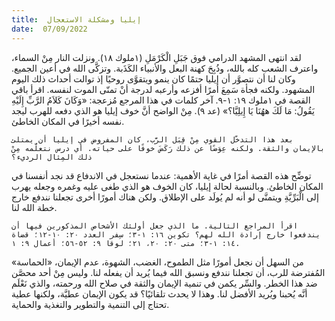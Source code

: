 ```yaml
---
title:  إيليا ومشكلة الاستعجال
date:  07/09/2022
---
```


لقد انتهى المشهد الدرامي فوق جَبَلِ الْكَرْمَلِ (١ملوك ١٨). ونزلت النار مِنْ السماء، واعترف الشعب كله بالله، وذُبِحَ كهنة البعل والأنبياء الكَذَبة. وتزكَّى الله في أعين الجميع. وكان لنا أن نتصوَّر أن إيليا حتمًا كان ينمو ويتقوَّى روحيًا إذ توالت أحداث ذلك اليوم المشهود. ولكنه فجأة سَمِعَ أمرًا أفزعه وأرعبه لدرجة أنْ تمنّى الموت لنفسه. اقرأ باقي القصة في ١ملوك ١٩: ١-٩. آخر كلمات في هذا المرجع مُزعجة: «وَكَانَ كَلاَمُ الرَّبِّ إِلَيْهِ يَقُولُ: مَا لَكَ ههُنَا يَا إِيلِيَّا؟» (عد ٩). مِنْ الواضح أنَّ خوف إيليا هو الذي دفعه للهرب ليجد نفسه أخيرًا في المكان الخاطئ.

`بعد هذا التدخّل القوي مِنْ قِبَل الرَّب، كان المفروض في إيليا أن يمتلئ بالإيمان والثقة. ولكنه عِوَضًا عن ذلك رَكَضَ خوفًا على حياته. أي درس نتعلَّمه مِنْ ذلك المِثال الرديء؟`

توضِّح هذه القصة أمرًا في غاية الأهمية: عندما نستعجل في الاندفاع قد نجد أنفسنا في المكان الخاطئ. وبالنسبة لحالة إيليا، كان الخوف هو الذي طغى عليه وغمره وجعله يهرب إلى الْبَرِّيَّةِ ويتمنَّى لو أنه لم يُولَد على الإطلاق. ولكن هناك أمورًا أخرى تجعلنا نندفع خارج خطة الله لنا.

`اقرأ المراجع التالية. ما الذي جعل أولئك الأشخاص المذكورين فيها أن يندفعوا خارج إرادة الله لهم؟ تكوين ١٦: ١-٣؛ سِفر العدد ٢٠: ١٠-١٢؛ قضاة ١٤: ١-٣؛ متى ٢٠: ٢٠، ٢١؛ لوقا ٩: ٥٢-٥٦؛ أعمال ٩: ١.`

من السهل أن نجعل أمورًا مثل الطموح، الغضب، الشهوة، عدم الإيمان، «الحماسة» المُفترضة للرب، أن تجعلنا نندفع ونسبق الله فيما يُريد أن يفعله لنا. وليس مِنْ أحد محصَّن ضد هذا الخطر. والسِّر يكمن في تنمية الإيمان والثقة في صلاح الله ورحمته، والذي نَعْلَم أنَّه يُحبنا ويُريد الأفضل لنا. وهذا لا يحدث تلقائيًا؟ قد يكون الإيمان عطيَّة، ولكنها عطية تحتاج إلى التنمية والتطوير والتغذية والحماية.
